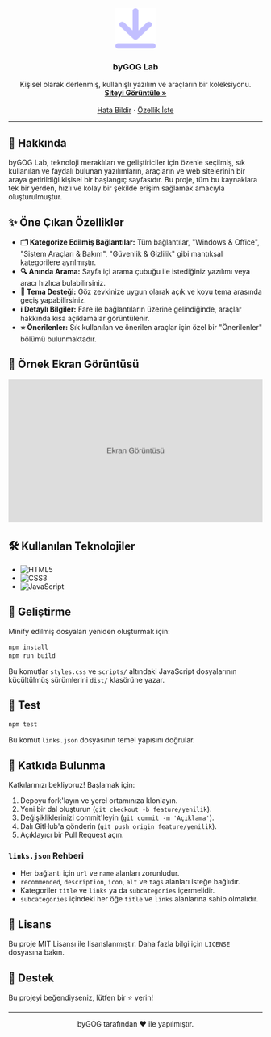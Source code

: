 <div align="center">
  <a href="https://bygog.github.io/byGOG-Lab/">
    <img src="https://raw.githubusercontent.com/byGOG/byGOG-Lab/main/icon/os.click.svg" alt="Logo" width="80" height="80">
  </a>

  <h3 align="center">byGOG Lab</h3>

  <p align="center">
    Kişisel olarak derlenmiş, kullanışlı yazılım ve araçların bir koleksiyonu.
    <br />
    <a href="https://bygog.github.io/byGOG-Lab/"><strong>Siteyi Görüntüle »</strong></a>
    <br />
    <br />
    <a href="https://github.com/byGOG/byGOG-Lab/issues">Hata Bildir</a>
    ·
    <a href="https://github.com/byGOG/byGOG-Lab/issues">Özellik İste</a>
  </p>
</div>

---

## 🚀 Hakkında

byGOG Lab, teknoloji meraklıları ve geliştiriciler için özenle seçilmiş, sık kullanılan ve faydalı bulunan yazılımların, araçların ve web sitelerinin bir araya getirildiği kişisel bir başlangıç sayfasıdır. Bu proje, tüm bu kaynaklara tek bir yerden, hızlı ve kolay bir şekilde erişim sağlamak amacıyla oluşturulmuştur.

## ✨ Öne Çıkan Özellikler

*   **🗂️ Kategorize Edilmiş Bağlantılar:** Tüm bağlantılar, "Windows & Office", "Sistem Araçları & Bakım", "Güvenlik & Gizlilik" gibi mantıksal kategorilere ayrılmıştır.
*   **🔍 Anında Arama:** Sayfa içi arama çubuğu ile istediğiniz yazılımı veya aracı hızlıca bulabilirsiniz.
*   **🎨 Tema Desteği:** Göz zevkinize uygun olarak açık ve koyu tema arasında geçiş yapabilirsiniz.
*   **ℹ️ Detaylı Bilgiler:** Fare ile bağlantıların üzerine gelindiğinde, araçlar hakkında kısa açıklamalar görüntülenir.
*   **⭐ Önerilenler:** Sık kullanılan ve önerilen araçlar için özel bir "Önerilenler" bölümü bulunmaktadır.

## 📸 Örnek Ekran Görüntüsü

![Ana Sayfa](icon/screenshot.svg)

## 🛠️ Kullanılan Teknolojiler

*   ![HTML5](https://img.shields.io/badge/html5-%23E34F26.svg?style=for-the-badge&logo=html5&logoColor=white)
*   ![CSS3](https://img.shields.io/badge/css3-%231572B6.svg?style=for-the-badge&logo=css3&logoColor=white)
*   ![JavaScript](https://img.shields.io/badge/javascript-%23323330.svg?style=for-the-badge&logo=javascript&logoColor=%23F7DF1E)

## 🔧 Geliştirme

Minify edilmiş dosyaları yeniden oluşturmak için:

```bash
npm install
npm run build
```

Bu komutlar `styles.css` ve `scripts/` altındaki JavaScript dosyalarının küçültülmüş sürümlerini `dist/` klasörüne yazar.

## 🧪 Test

```bash
npm test
```

Bu komut `links.json` dosyasının temel yapısını doğrular.

## 🤝 Katkıda Bulunma

Katkılarınızı bekliyoruz! Başlamak için:

1. Depoyu fork'layın ve yerel ortamınıza klonlayın.
2. Yeni bir dal oluşturun (`git checkout -b feature/yenilik`).
3. Değişikliklerinizi commit'leyin (`git commit -m 'Açıklama'`).
4. Dalı GitHub'a gönderin (`git push origin feature/yenilik`).
5. Açıklayıcı bir Pull Request açın.

### `links.json` Rehberi

- Her bağlantı için `url` ve `name` alanları zorunludur.
- `recommended`, `description`, `icon`, `alt` ve `tags` alanları isteğe bağlıdır.
- Kategoriler `title` ve `links` ya da `subcategories` içermelidir.
- `subcategories` içindeki her öğe `title` ve `links` alanlarına sahip olmalıdır.

## 📝 Lisans

Bu proje MIT Lisansı ile lisanslanmıştır. Daha fazla bilgi için `LICENSE` dosyasına bakın.

## 🙏 Destek

Bu projeyi beğendiyseniz, lütfen bir ⭐ verin!

---

<p align="center">
  byGOG tarafından ❤️ ile yapılmıştır.
</p>
